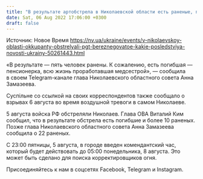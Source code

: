 ```yaml
---
title: "В результате артобстрела в Николаевской области есть раненые, погибла пенсионерка"
date: Sat, 06 Aug 2022 17:06:00 +0300
draft: false
---
```

Источник: Новое Время https://nv.ua/ukraine/events/v-nikolaevskoy-oblasti-okkupanty-obstrelyali-pgt-bereznegovatoe-kakie-posledstviya-novosti-ukrainy-50261443.html


«В результате — пять человек ранены. К сожалению, есть погибшая — пенсионерка, всю жизнь проработавшая медсестрой», — сообщила в своем Telegram-канале глава Николаевского областного совета Анна Замазеева.

Суспільне со ссылкой на своих корреспондентов также сообщало о взрывах 6 августа во время воздушной тревоги в самом Николаеве.

5 августа войска РФ обстреляли Николаев. Глава ОВА Виталий Ким сообщил, что в результате обстрела есть погибшие и более 10 раненых. Позже глава Николаевского областного совета Анна Замазеева сообщила о 22 раненых.

С 23:00 пятницы, 5 августа, в городе введен комендантский час, который будет действовать до 05:00 понедельника, 8 августа. Это может быть сделано для поиска корректировщиков огня.

Присоединяйтесь к нам в соцсетях Facebook, Telegram и Instagram.
